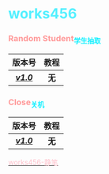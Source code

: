 # <span style="color:#55F0FF">works456</span>

### <span style="color:#FF9999">Random Student</span><span style="color:#0FF0FF"><sub>学生抽取</sub></span>

|**版本号**|**教程**|
|:---:|:---:|
|[***v1.0***](https://github.com/works456/works456/releases/download/RandomStudent1.0/Random.Student.1.0.msi)|**无**|

### <span style="color:#FF9999">Close</span><span style="color:#0FF0FF"><sub>关机</sub></span>

|**版本号**|**教程**|
|:---:|:---:|
|[***v1.0***](https://github.com/works456/works456/releases/download/Close1.0/Close.1.0.msi)|**无**|

[
<span style="color:pink">works456-静笔</span>](fiction.md)